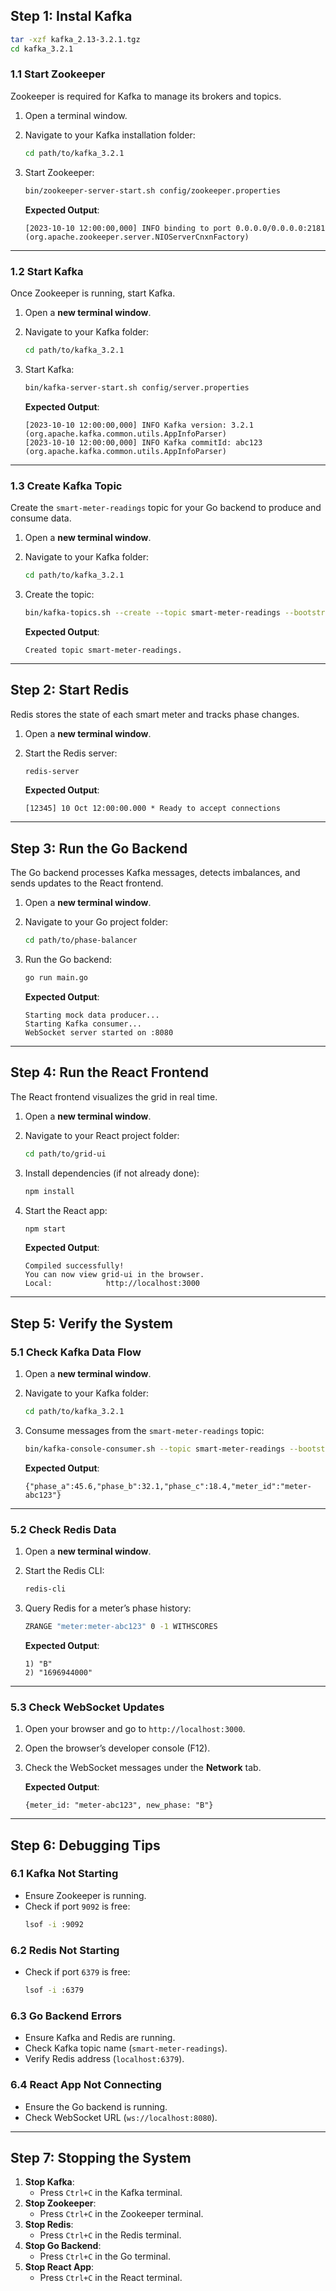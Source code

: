 

## **Step 1: Instal Kafka**

```bash
tar -xzf kafka_2.13-3.2.1.tgz
cd kafka_3.2.1
```

### **1.1 Start Zookeeper**
Zookeeper is required for Kafka to manage its brokers and topics.

1. Open a terminal window.
2. Navigate to your Kafka installation folder:
   ```bash
   cd path/to/kafka_3.2.1
   ```
3. Start Zookeeper:
   ```bash
   bin/zookeeper-server-start.sh config/zookeeper.properties
   ```

   **Expected Output**:
   ```
   [2023-10-10 12:00:00,000] INFO binding to port 0.0.0.0/0.0.0.0:2181 (org.apache.zookeeper.server.NIOServerCnxnFactory)
   ```

---

### **1.2 Start Kafka**
Once Zookeeper is running, start Kafka.

1. Open a **new terminal window**.
2. Navigate to your Kafka folder:
   ```bash
   cd path/to/kafka_3.2.1
   ```
3. Start Kafka:
   ```bash
   bin/kafka-server-start.sh config/server.properties
   ```

   **Expected Output**:
   ```
   [2023-10-10 12:00:00,000] INFO Kafka version: 3.2.1 (org.apache.kafka.common.utils.AppInfoParser)
   [2023-10-10 12:00:00,000] INFO Kafka commitId: abc123 (org.apache.kafka.common.utils.AppInfoParser)
   ```

---

### **1.3 Create Kafka Topic**
Create the `smart-meter-readings` topic for your Go backend to produce and consume data.

1. Open a **new terminal window**.
2. Navigate to your Kafka folder:
   ```bash
   cd path/to/kafka_3.2.1
   ```
3. Create the topic:
   ```bash
   bin/kafka-topics.sh --create --topic smart-meter-readings --bootstrap-server localhost:9092
   ```

   **Expected Output**:
   ```
   Created topic smart-meter-readings.
   ```

---

## **Step 2: Start Redis**
Redis stores the state of each smart meter and tracks phase changes.

1. Open a **new terminal window**.
2. Start the Redis server:
   ```bash
   redis-server
   ```

   **Expected Output**:
   ```
   [12345] 10 Oct 12:00:00.000 * Ready to accept connections
   ```

---

## **Step 3: Run the Go Backend**
The Go backend processes Kafka messages, detects imbalances, and sends updates to the React frontend.

1. Open a **new terminal window**.
2. Navigate to your Go project folder:
   ```bash
   cd path/to/phase-balancer
   ```
3. Run the Go backend:
   ```bash
   go run main.go
   ```

   **Expected Output**:
   ```
   Starting mock data producer...
   Starting Kafka consumer...
   WebSocket server started on :8080
   ```

---

## **Step 4: Run the React Frontend**
The React frontend visualizes the grid in real time.

1. Open a **new terminal window**.
2. Navigate to your React project folder:
   ```bash
   cd path/to/grid-ui
   ```
3. Install dependencies (if not already done):
   ```bash
   npm install
   ```
4. Start the React app:
   ```bash
   npm start
   ```

   **Expected Output**:
   ```
   Compiled successfully!
   You can now view grid-ui in the browser.
   Local:            http://localhost:3000
   ```

---

## **Step 5: Verify the System**
### **5.1 Check Kafka Data Flow**
1. Open a **new terminal window**.
2. Navigate to your Kafka folder:
   ```bash
   cd path/to/kafka_3.2.1
   ```
3. Consume messages from the `smart-meter-readings` topic:
   ```bash
   bin/kafka-console-consumer.sh --topic smart-meter-readings --bootstrap-server localhost:9092
   ```

   **Expected Output**:
   ```
   {"phase_a":45.6,"phase_b":32.1,"phase_c":18.4,"meter_id":"meter-abc123"}
   ```

---

### **5.2 Check Redis Data**
1. Open a **new terminal window**.
2. Start the Redis CLI:
   ```bash
   redis-cli
   ```
3. Query Redis for a meter’s phase history:
   ```bash
   ZRANGE "meter:meter-abc123" 0 -1 WITHSCORES
   ```

   **Expected Output**:
   ```
   1) "B"
   2) "1696944000"
   ```

---

### **5.3 Check WebSocket Updates**
1. Open your browser and go to `http://localhost:3000`.
2. Open the browser’s developer console (F12).
3. Check the WebSocket messages under the **Network** tab.

   **Expected Output**:
   ```
   {meter_id: "meter-abc123", new_phase: "B"}
   ```

---

## **Step 6: Debugging Tips**
### **6.1 Kafka Not Starting**
- Ensure Zookeeper is running.
- Check if port `9092` is free:
  ```bash
  lsof -i :9092
  ```

### **6.2 Redis Not Starting**
- Check if port `6379` is free:
  ```bash
  lsof -i :6379
  ```

### **6.3 Go Backend Errors**
- Ensure Kafka and Redis are running.
- Check Kafka topic name (`smart-meter-readings`).
- Verify Redis address (`localhost:6379`).

### **6.4 React App Not Connecting**
- Ensure the Go backend is running.
- Check WebSocket URL (`ws://localhost:8080`).

---

## **Step 7: Stopping the System**
1. **Stop Kafka**:
   - Press `Ctrl+C` in the Kafka terminal.
2. **Stop Zookeeper**:
   - Press `Ctrl+C` in the Zookeeper terminal.
3. **Stop Redis**:
   - Press `Ctrl+C` in the Redis terminal.
4. **Stop Go Backend**:
   - Press `Ctrl+C` in the Go terminal.
5. **Stop React App**:
   - Press `Ctrl+C` in the React terminal.
